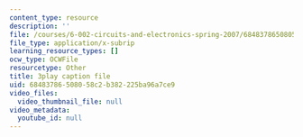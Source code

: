 ```yaml
---
content_type: resource
description: ''
file: /courses/6-002-circuits-and-electronics-spring-2007/68483786508058c2b382225ba96a7ce9_3GdMaDzIUeQ.vtt
file_type: application/x-subrip
learning_resource_types: []
ocw_type: OCWFile
resourcetype: Other
title: 3play caption file
uid: 68483786-5080-58c2-b382-225ba96a7ce9
video_files:
  video_thumbnail_file: null
video_metadata:
  youtube_id: null
---
```

